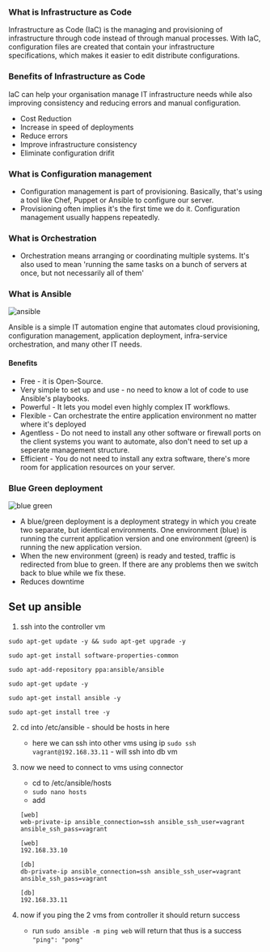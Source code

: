 ### What is Infrastructure as Code
Infrastructure as Code (IaC) is the managing and provisioning of infrastructure through code instead of through manual processes.
With IaC, configuration files are created that contain your infrastructure specifications, which makes it easier to edit distribute configurations.

### Benefits of Infrastructure as Code
IaC can help your organisation manage IT infrastructure needs while also improving consistency and reducing errors and manual configuration.

- Cost Reduction
- Increase in speed of deployments
- Reduce errors
- Improve infrastructure consistency
- Eliminate configuration drifit

### What is Configuration management
- Configuration management is part of provisioning. Basically, that's using a tool like Chef, Puppet or Ansible to configure our server. 
- Provisioning often implies it's the first time we do it. Configuration management usually happens repeatedly.

### What is Orchestration
- Orchestration means arranging or coordinating multiple systems. It's also used to mean 'running the same tasks on a bunch of servers at once, but not necessarily all of them'

### What is Ansible
![ansible](https://user-images.githubusercontent.com/115226294/201696502-b131b5da-ac3a-4655-8e0c-1fd59b965252.png)

Ansible is a simple IT automation engine that automates cloud provisioning, configuration management, application deployment, infra-service orchestration, and many other IT needs.

#### Benefits
- Free - it is Open-Source.
- Very simple to set up and use - no need to know a lot of code to use Ansible's playbooks.
- Powerful - It lets you model even highly complex IT workflows.
- Flexible - Can orchestrate the entire application environment no matter where it's deployed
- Agentless - Do not need to install any other software or firewall ports on the client systems you want to automate, also don't need to set up a seperate management structure.
- Efficient - You do not need to install any extra software, there's more room for application resources on your server.

### Blue Green deployment
![blue green](https://user-images.githubusercontent.com/115226294/201678726-9d3d8c2a-680d-44c6-ad3e-5b43f364a032.jpeg)

- A blue/green deployment is a deployment strategy in which you create two separate, but identical environments. One environment (blue) is running the current application version and one environment (green) is running the new application version.
- When the new environment (green) is ready and tested, traffic is redirected from blue to green. If there are any problems then we switch back to blue while we fix these.
- Reduces downtime


## Set up ansible
1. ssh into the controller vm
```
sudo apt-get update -y && sudo apt-get upgrade -y 

sudo apt-get install software-properties-common

sudo apt-add-repository ppa:ansible/ansible

sudo apt-get update -y

sudo apt-get install ansible -y

sudo apt-get install tree -y
```
2. cd into /etc/ansible - should be hosts in here
    - here we can ssh into other vms using ip
`sudo ssh vagrant@192.168.33.11` - will ssh into db vm

3. now we need to connect to vms using connector
    - cd to /etc/ansible/hosts
    - `sudo nano hosts`
    - add
    ```
    [web]
    web-private-ip ansible_connection=ssh ansible_ssh_user=vagrant ansible_ssh_pass=vagrant

    [web]
    192.168.33.10
    ```
    ```
    [db]
    db-private-ip ansible_connection=ssh ansible_ssh_user=vagrant ansible_ssh_pass=vagrant

    [db]
    192.168.33.11
    ```
4. now if you ping the 2 vms from controller it should return success
    - run `sudo ansible -m ping web` will return that thus is a success `"ping": "pong"`
